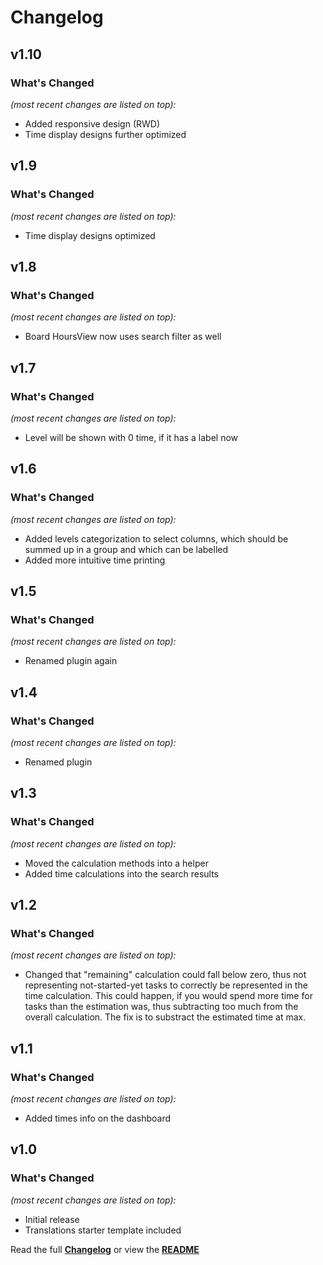 # Changelog


## v1.10

### What's Changed

_(most recent changes are listed on top):_
- Added responsive design (RWD)
- Time display designs further optimized


## v1.9

### What's Changed

_(most recent changes are listed on top):_
- Time display designs optimized


## v1.8

### What's Changed

_(most recent changes are listed on top):_
- Board HoursView now uses search filter as well


## v1.7

### What's Changed

_(most recent changes are listed on top):_
- Level will be shown with 0 time, if it has a label now


## v1.6

### What's Changed

_(most recent changes are listed on top):_
- Added levels categorization to select columns, which should be summed up in a group and which can be labelled
- Added more intuitive time printing


## v1.5

### What's Changed

_(most recent changes are listed on top):_
- Renamed plugin again


## v1.4

### What's Changed

_(most recent changes are listed on top):_
- Renamed plugin


## v1.3

### What's Changed

_(most recent changes are listed on top):_
- Moved the calculation methods into a helper
- Added time calculations into the search results

## v1.2

### What's Changed

_(most recent changes are listed on top):_
- Changed that "remaining" calculation could fall below zero, thus not representing not-started-yet tasks to correctly be represented in the time calculation. This could happen, if you would spend more time for tasks than the estimation was, thus subtracting too much from the overall calculation. The fix is to substract the estimated time at max.


## v1.1

### What's Changed

_(most recent changes are listed on top):_
- Added times info on the dashboard


## v1.0

### What's Changed

_(most recent changes are listed on top):_
- Initial release
- Translations starter template included


Read the full [**Changelog**](../master/changelog.md "See changes") or view the [**README**](../master/README.md "View README")
